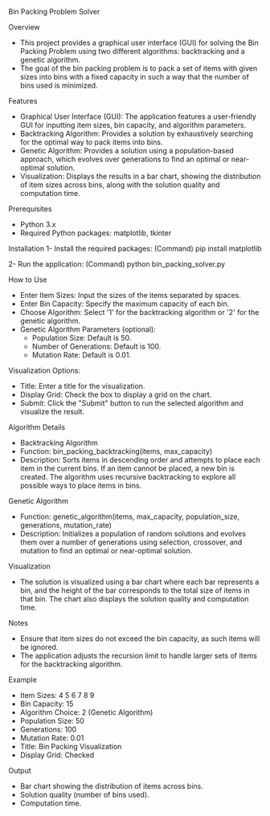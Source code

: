 Bin Packing Problem Solver

Overview
- This project provides a graphical user interface (GUI) for solving the Bin Packing Problem using two different algorithms: backtracking and a genetic algorithm.
- The goal of the bin packing problem is to pack a set of items with given sizes into bins with a fixed capacity in such a way that the number of bins used is minimized.

Features
- Graphical User Interface (GUI): The application features a user-friendly GUI for inputting item sizes, bin capacity, and algorithm parameters.
- Backtracking Algorithm: Provides a solution by exhaustively searching for the optimal way to pack items into bins.
- Genetic Algorithm: Provides a solution using a population-based approach, which evolves over generations to find an optimal or near-optimal solution.
- Visualization: Displays the results in a bar chart, showing the distribution of item sizes across bins, along with the solution quality and computation time.

Prerequisites
- Python 3.x
- Required Python packages: matplotlib, tkinter

Installation
1- Install the required packages:
(Command)
pip install matplotlib

2- Run the application:
(Command)
python bin_packing_solver.py

How to Use
- Enter Item Sizes: Input the sizes of the items separated by spaces.
- Enter Bin Capacity: Specify the maximum capacity of each bin.
- Choose Algorithm: Select '1' for the backtracking algorithm or '2' for the genetic algorithm.
- Genetic Algorithm Parameters (optional):
  - Population Size: Default is 50.
  - Number of Generations: Default is 100.
  - Mutation Rate: Default is 0.01.

Visualization Options:
- Title: Enter a title for the visualization.
- Display Grid: Check the box to display a grid on the chart.
- Submit: Click the "Submit" button to run the selected algorithm and visualize the result.

Algorithm Details
- Backtracking Algorithm
- Function: bin_packing_backtracking(items, max_capacity)
- Description: Sorts items in descending order and attempts to place each item in the current bins. If an item cannot be placed, a new bin is created. The algorithm uses recursive backtracking to explore all possible ways to place items in bins.

Genetic Algorithm
- Function: genetic_algorithm(items, max_capacity, population_size, generations, mutation_rate)
- Description: Initializes a population of random solutions and evolves them over a number of generations using selection, crossover, and mutation to find an optimal or near-optimal solution.

Visualization
- The solution is visualized using a bar chart where each bar represents a bin, and the height of the bar corresponds to the total size of items in that bin. The chart also displays the solution quality and computation time.

Notes
- Ensure that item sizes do not exceed the bin capacity, as such items will be ignored.
- The application adjusts the recursion limit to handle larger sets of items for the backtracking algorithm.

Example
- Item Sizes: 4 5 6 7 8 9
- Bin Capacity: 15
- Algorithm Choice: 2 (Genetic Algorithm)
- Population Size: 50
- Generations: 100
- Mutation Rate: 0.01
- Title: Bin Packing Visualization
- Display Grid: Checked

Output
- Bar chart showing the distribution of items across bins.
- Solution quality (number of bins used).
- Computation time.
